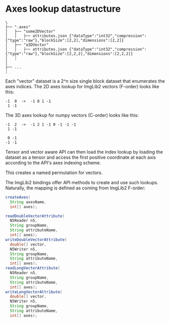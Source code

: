 # Axes lookup datastructure 

```
\
├── ".axes"
│   ├── "some2DVector"
│   │   ├── attributes.json {"dataType":"int32","compression":{"type":"raw"},"blockSize":[2,2],"dimensions":[2,2]}
│   ├── "a3DVector"
│   │   ├── attributes.json {"dataType":"int32","compression":{"type":"raw"},"blockSize":[2,2,2],"dimensions":[2,2,2]}
│   ┊
│
├── ...
┊
```

Each "vector" dataset is a 2^n size single block dataset that enumerates the axes indices.  The 2D axes lookup for ImgLib2 vectors (F-order) looks like this:

```
-1  0  ->  -1 0 1 -1
 1 -1
```

The 3D axes lookup for numpy vectors (C-order) looks like this:

```
-1  2  ->  -1 2 1 -1 0 -1 -1 -1
 1 -1

 0 -1
-1 -1
```

Tensor and vector aware API can then load the index lookup by loading the dataset as a tensor and access the first positive coordinate at each axis according to the API's axes indexing scheme.

This creates a named permutation for vectors.

The ImgLib2 bindings offer API methods to create and use such lookups.  Naturally, the mapping is defined as coming from ImgLib2 F-order:

```java
createAxes(
  String axesName,
  int[] axes);

readDoubleVectorAttribute(
  N5Reader n5,
  String groupName,
  String attributeName,
  int[] axes); 
writeDoubleVectorAttribute(
  double[] vector,
  N5Writer n5,
  String groupName,
  String attributeName,
  int[] axes);
readLongVectorAttribute(
  N5Reader n5,
  String groupName,
  String attributeName,
  int[] axes); 
writeLongVectorAttribute(
  double[] vector,
  N5Writer n5,
  String groupName,
  String attributeName,
  int[] axes);
```






